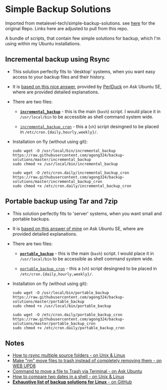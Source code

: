 # Simple Backup Solutions
Imported from metalevel-tech/simple-backup-solutions. see [here](https://github.com/metalevel-tech/simple-backup-solutions) for the original Repo.
Links here are adjusted to pull from this repo.

A bundle of scripts, that contain few simple solutions for backup, which I'm using within my Ubuntu installations.

## Incremental backup using Rsync

- This solution perfectly fits to 'desktop' systems, when you want easy access to your backup files and their history.

- It is [based on this nice answer][1], provided by [PerlDuck][2] on Ask Ubuntu SE, where are provided detailed explanations.

- There are two files:

  - [**`incremental_backup`**][3] - this is the main (`bash`) script. I would place it in `/usr/local/bin` to be accessible as shell command system wide.

  - [`incremental_backup_cron`][4] - this a (`sh`) script desingned to be placed in `/etc/cron.{daily,hourly,weekly}/`.

- Installation on fly (without using git):

  ````shell
  sudo wget -O /usr/local/bin/incremental_backup https://raw.githubusercontent.com/agong324/backup-solutions/master/incremental_backup
  sudo chmod +x /usr/local/bin/incremental_backup

  sudo wget -O /etc/cron.daily/incremental_backup_cron https://raw.githubusercontent.com/agong324/backup-solutions/master/incremental_backup_cron
  sudo chmod +x /etc/cron.daily/incremental_backup_cron
  ````

## Portable backup using Tar and 7zip

- This solution perfectly fits to 'server' systems, when you want small and portable backups.

- It is [based on this answer of mine][5] on Ask Ubuntu SE, where are provided detailed explanations.

- There are two files:

  - [**`portable_backup`**][6] - this is the main (`bash`) script. I would place it in `/usr/local/bin` to be accessible as shell command system wide.

  - [`portable_backup_cron`][7] - this a (`sh`) script desingned to be placed in `/etc/cron.{daily,hourly,weekly}/`.

- Installation on fly (without using git):

  ````shell
  sudo wget -O /usr/local/bin/portable_backup https://raw.githubusercontent.com/agong324/backup-solutions/master/portable_backup
  sudo chmod +x /usr/local/bin/portable_backup

  sudo wget -O /etc/cron.daily/portable_backup_cron https://raw.githubusercontent.com/agong324/backup-solutions/master/portable_backup_cron
  sudo chmod +x /etc/cron.daily/portable_backup_cron
  ````

## Notes

- [How to rsync multiple source folders - on Unix & Linux](https://unix.stackexchange.com/a/368216/201297)
- [Make "rm" move files to trash instead of completely removing them - on WEB UPD8](http://www.webupd8.org/2010/02/make-rm-move-files-to-trash-instead-of.html)
- [Command to move a file to Trash via Terminal - on Ask Ubuntu](https://askubuntu.com/q/213533/566421)
- [How to compare two dates in a shell - on Unix & Linux](https://unix.stackexchange.com/q/84381/201297)
- [**Exhaustive list of backup solutions for Linux** - on GitHub](https://github.com/sstark/others)

 [1]: https://askubuntu.com/a/1029653/566421
 [2]: https://askubuntu.com/users/504066/perlduck
 [3]: https://raw.githubusercontent.com/agong324/backup-solutions/master/incremental_backup
 [4]: https://raw.githubusercontent.com/agong324/backup-solutions/master/incremental_backup_cron
 [5]: https://askubuntu.com/a/1010102/566421
 [6]: https://raw.githubusercontent.com/agong324/backup-solutions/master/portable_backup
 [7]: https://raw.githubusercontent.com/agong324/backup-solutions/master/portable_backup_cron
